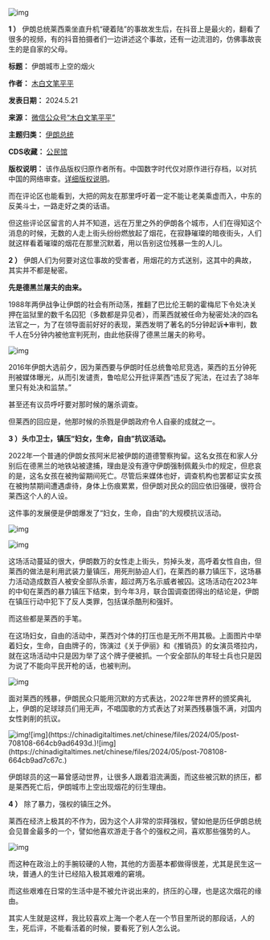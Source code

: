 ![img](https://chinadigitaltimes.net/chinese/files/2024/05/post-708108-664cb9acb71c8.)


**1 ）** 伊朗总统莱西乘坐直升机“硬着陆”的事故发生后，在抖音上是最火的，翻看了很多的视频，有的抖音拍摄者们一边讲述这个事故，还有一边流泪的，仿佛事故丧生的是自家的父母。




**标题：** 伊朗城市上空的烟火  

**作者：** [木白文笔平平](https://chinadigitaltimes.net/space/木白文笔平平)  

**发表日期：** 2024.5.21  

**来源：** [微信公众号“木白文笔平平”](https://web.archive.org/web/20240521150946/https://mp.weixin.qq.com/s/54h0rhrPuWQqcCrte9-7hg)  

**主题归类：** [伊朗总统](https://chinadigitaltimes.net/space/伊朗总统)  

**CDS收藏：** [公民馆](https://chinadigitaltimes.net/space/%E5%85%AC%E6%B0%91%E9%A6%86)  

**版权说明：** 该作品版权归原作者所有。中国数字时代仅对原作进行存档，以对抗中国的网络审查。[详细版权说明](https://chinadigitaltimes.net/chinese/copyright)。


而在评论区也能看到，大把的网友在那里呼吁着一定不能让老美乘虚而入，中东的反美斗士，一路走好之类的话语。


但这些评论区留言的人并不知道，远在万里之外的伊朗各个城市，人们在得知这个消息的时候，无数的人走上街头纷纷燃放起了烟花，在寂静璀璨的暗夜街头，人们就这样看着璀璨的烟花在那里沉默着，用以告别这位残暴一生的人儿。


**2 ）** 伊朗人们为何要对这位事故的受害者，用烟花的方式送别，这其中的典故，其实并不都是秘密。


**先是德黑兰屠夫的由来。** 


1988年两伊战争让伊朗的社会有所动荡，推翻了巴比伦王朝的霍梅尼下令处决关押在监狱里的数千名囚犯（多数都是异见者），而莱西就被任命为秘密处决的四名法官之一，为了在领导面前好好的表现，莱西发明了著名的5分钟起诉➕审判，数千人在5分钟内被他宣判死刑，由此他获得了德黑兰屠夫的称号。‍‍‍


![img](https://chinadigitaltimes.net/chinese/files/2024/05/post-708108-664cb9acd8068.)


2016年伊朗大选前夕，因为莱西要与伊朗时任总统鲁哈尼竞选，莱西的五分钟死刑被媒体曝光，从而引发谴责，鲁哈尼公开批评莱西“违反了宪法，在过去了38年里只有处决和监禁。”‍‍‍‍‍‍‍‍‍‍‍‍


甚至还有议员呼吁要对那时候的屠杀调查。‍‍


但莱西的回应是，他那时候的杀戮是伊朗政府令人自豪的成就之一。‍‍


**3 ）头巾卫士，镇压“妇女，生命，自由”抗议活动。** ‍‍‍‍‍‍


2022年一个普通的伊朗女孩阿米尼被伊朗的道德警察拘留。这名女孩在和家人分别后在德黑兰的地铁站被逮捕，理由是没有遵守伊朗强制佩戴头巾的规定，但悲哀的是，这名女孩在被拘留期间死亡。尽管后来媒体也好，调查机构也罢都证实女孩在被拘禁期间遭遇虐待，身体上伤痕累累，但伊朗对民众的回应依旧强硬，很符合莱西这个人的人设。‍‍‍‍‍‍‍‍‍‍‍‍‍‍‍‍


这件事的发展便是伊朗爆发了“妇女，生命，自由”的大规模抗议活动。


![img](https://chinadigitaltimes.net/chinese/files/2024/05/post-708108-664cb9ad01ffe.)  

![img](https://chinadigitaltimes.net/chinese/files/2024/05/post-708108-664cb9ad1ae51.)


这场活动蔓延的很大，伊朗数万的女性走上街头，剪掉头发，高呼着女性自由，但莱西的做法是利用武装力量镇压，用死刑胁迫人们，在莱西的暴力镇压下，这场暴力活动造成数百人被安全部队杀害，超过两万名示威者被囚。这场活动在2023年的中旬在莱西的暴力镇压下结束，到今年3月，联合国调查团得出的结论是，伊朗在镇压行动中犯下了反人类罪，包括谋杀酷刑和强奸。‍‍‍‍


而这些都是莱西的手笔。


在这场妇女，自由的活动中，莱西对个体的打压也是无所不用其极。上面图片中举着妇女，生命，自由牌子的，饰演过《关于伊丽》和《推销员》的女演员塔拉内，就在这场活动中只是因为举了这个牌子便被抓。一个安全部队的年轻士兵也只是因为说了不能向平民开枪的话，也被判刑。‍‍‍‍‍‍‍‍


![img](https://chinadigitaltimes.net/chinese/files/2024/05/post-708108-664cb9ad3179c.)


面对莱西的残暴，伊朗民众只能用沉默的方式表达，2022年世界杯的颁奖典礼上，伊朗的足球球员们用无声，不唱国歌的方式表达了对莱西残暴饿不满，对国内女性剥削的抗议。‍‍‍‍‍‍


![img](https://chinadigitaltimes.net/chinese/files/2024/05/post-708108-664cb9ad4d49e.)![img](https://chinadigitaltimes.net/chinese/files/2024/05/post-708108-664cb9ad6493d.)![img](https://chinadigitaltimes.net/chinese/files/2024/05/post-708108-664cb9ad7c67c.)


伊朗球员的这一幕曾感动世界，让很多人跟着泪流满面，而这些被沉默的挤压，都是莱西死亡后，伊朗城市上空出现烟花的衍生理由。‍‍‍‍‍‍‍‍‍‍‍‍‍‍‍


**4 ）** 除了暴力，强权的镇压之外。‍‍‍‍‍‍‍‍‍


莱西在经济上极其的不作为，因为这个人非常的崇拜强权，譬如他是历任伊朗总统会见普金最多的一个，譬如他喜欢游走于各个的强权之间，喜欢那些强势的人。‍‍‍


![img](https://chinadigitaltimes.net/chinese/files/2024/05/post-708108-664cb9ad96827.)


而这种在政治上的手腕较硬的人物，其他的方面基本都做得很差，尤其是民生这一块，普通人的生计已经陷入极其艰难的窘境。


而这些艰难在日常的生活中是不被允许说出来的，挤压的心理，也是这次烟花的缘由。‍‍‍‍‍‍‍‍‍‍‍‍‍‍‍‍‍‍‍‍‍‍‍


其实人生就是这样，我比较喜欢上海一个老人在一个节目里所说的那段话，人的生，死后评，不能看活着的时候，要看死了别人怎么说。

